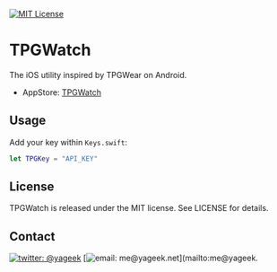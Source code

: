 [![MIT License](http://img.shields.io/badge/license-MIT-blue.svg?style=flat)](LICENSE)

# TPGWatch

The iOS utility inspired by TPGWear on Android.

* AppStore: [TPGWatch](https://appstore.com/tpgwatch)

## Usage

Add your key within `Keys.swift`:

```swift
let TPGKey = "API_KEY"
```

## License

TPGWatch is released under the MIT license. See LICENSE for details.

## Contact 

[![twitter: @yageek](http://img.shields.io/badge/twitter-%40yageek-blue.svg?style=flat)](https://twitter.com/yageek) 
[![email: me@yageek.net](http://img.shields.io/badge/email-me%40yageek.net-orange.svg?style=flat)](mailto:me@yageek.
